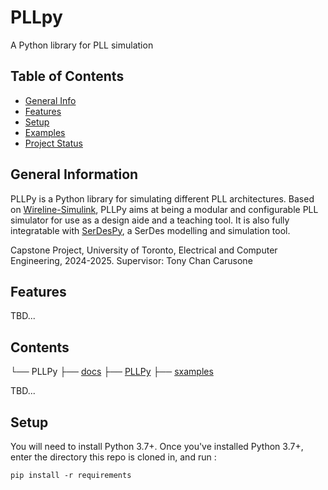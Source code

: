 # PLLpy
A Python library for PLL simulation

## Table of Contents
* [General Info](#general-information)
* [Features](#features)
* [Setup](#setup)
* [Examples](#examples)
* [Project Status](#project-status)

## General Information

PLLPy is a Python library for simulating different PLL architectures. Based on [Wireline-Simulink](https://github.com/tchancarusone/Wireline-Simulink), PLLPy aims at being a modular and configurable PLL simulator
for use as a design aide and a teaching tool. It is also fully integratable with [SerDesPy](https://github.com/richard259/serdespy), a SerDes modelling and simulation tool.

Capstone Project, University of Toronto, Electrical and Computer Engineering, 2024-2025.
Supervisor: Tony Chan Carusone

## Features
TBD...

## Contents
└── PLLPy
    ├── [docs](docs/)
    ├── [PLLPy](PLLPy/)
    ├── [sxamples](examples/)

  TBD...

## Setup
You will need to install Python 3.7+. Once you've installed Python 3.7+, enter the directory this repo is cloned in, and run :
```
pip install -r requirements
```



